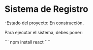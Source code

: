 <h1> Sistema de Registro</h1>

-Estado del proyecto: En construcción.

Para ejecutar el sistema, debes poner:

´´´ npm install react ´´´´
